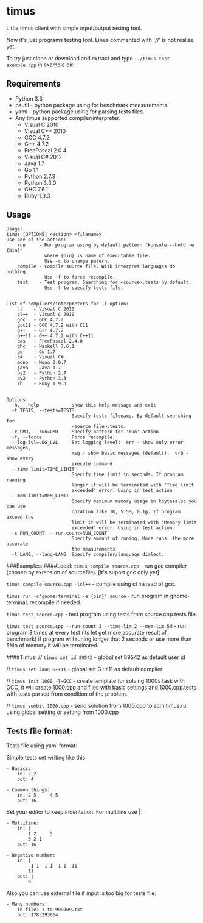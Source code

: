 timus
=====

Little timus client with simple input/output testing tool.

Now it's just programs testing tool.
Lines commented with '//' is not realize yet.

To try just clone or download and extract 
and type `../timus test example.cpp` in example dir.

Requirements
------------

- Python 3.3
- psutil - python package using for benchmark measurements.
- yaml - python package using for parsing tests files.
- Any timus supported compiler/interpreter:
	- Visual C 2010
	- Visual C++ 2010
	- GCC 4.7.2
	- G++ 4.7.2
	- FreePascal 2.0.4
	- Visual C# 2012
	- Java 1.7
	- Go 1.1
	- Python 2.7.3
	- Python 3.3.0
	- GHC 7.6.1
	- Ruby 1.9.3

Usage
-----

    Usage: 
    timus [OPTIONS] <action> <filename>
    Use one of the action:
        run     - Run program using by default pattern "konsole --hold -e {bin}"
                  where {bin} is name of executable file.
                  Use -c to change patern.
        compile - Compile source file. With interpret languages do nothing.
                  Use -f to force recompile.
        test    - Test program. Searching for <source>.tests by default.
                  Use -t to specify tests file.


    List of compilers/interpreters for -l option:
        cl    - Visual C 2010
        cl++  - Visual C 2010
        gcc   - GCC 4.7.2
        gcc11 - GCC 4.7.2 with C11
        g++   - G++ 4.7.2
        g++11 - G++ 4.7.2 with C++11
        pas   - FreePascal 2.4.0
        ghc   - Haskell 7.6.1
        go    - Go 1.7
        c#    - Visual C#
        mono  - Mono 3.0.7
        java  - Java 1.7
        py2   - Python 2.7
        py3   - Python 3.3
        rb    - Ruby 1.9.3


    Options:
      -h, --help            show this help message and exit
      -t TESTS, --tests=TESTS
                            Specify tests filename. By default searching for
                            <source_file>.tests.
      -r CMD, --run=CMD     Specify pattern for 'run' action
      -f, --force           Force recompile.
      --log-lvl=LOG_LVL     Set logging level:  err - show only error messages,
                            msg - show basic messages (default),  vrb - show every
                            execute command
      --time-limit=TIME_LIMIT
                            Specify time limit in seconds. If program running
                            longer it will be terminated with 'Time limit
                            exceeded' error. Using in test action
      --mem-limit=MEM_LIMIT
                            Specify maximum memory usage in kbytesalso you can use
                            notation like 1K, 5.5M, 0.1g. If program exceed the
                            limit it will be terminated with 'Memory limit
                            exceeded' error. Using in test action.
      -c RUN_COUNT, --run-count=RUN_COUNT
                            Specify amount of runing. More runs, the more accurate
                            the measurements
      -l LANG, --lang=LANG  Specify compiler/language dialect.

###Examples:
####Local:
`timus compile source.cpp` - run gcc compiler (chosen by extension of sourcefile). [it's suport gcc only yet]

`timus compile source.cpp -lcl++` - compile using cl instead of gcc.

`timus run -c'gnome-terminal -e {bin}' source` - run program in gnome-terminal, recompile if needed.

`timus test source.cpp` - test program using tests from source.cpp.tests file.

`timus test source.cpp --run-count 3 --time-lim 2 --mem-lim 5M` - run program 3 times at every test (its let get more accurate result of benchmark) if program will runing longer that 2 seconds or use more than 5Mb of memory it will be terminated.

####Timus:
// `timus set id 89542` - global set 89542 as default user id

// `timus set lang G++11` - global set G++11 as default compiler

// `timus init 1000 -l=GCC` - create template for solving 1000s task with GCC, it will create 1000.cpp and files with basic settings and 1000.cpp.tests with tests parsed from condition of the problem.

// `timus sumbit 1000.cpp` - send solution from 1000.cpp to acm.timus.ru using global setting or setting from 1000.cpp

Tests file format:
------------------
Tests file using yaml format:

Simple tests set writing like this

    - Basics:
        in: 2 2
        out: 4

    - Common things:
        in: 2 5     4 5
        out: 16

Set your editor to keep indentation.
For multiline use |:

    - Multiline:
        in: |
            1 2     5
            5 2 1
        out: 16

    - Negative number:
        in: |
            -1 1 -1 1 -1 1 -11 
            11
        out: |
            0

Also you can use external file if input is too big for tests file:

    - Many numbers:
        in file: 1 to 999999.txt
        out: 1783293664
